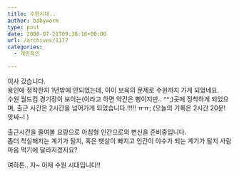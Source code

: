 ```yaml
---
title: 수원시대..
author: babyworm
type: post
date: 2008-07-21T09:38:16+00:00
url: /archives/1177
categories:
  - 개인적인

---
```

이사 갔습니다.  
용인에 정착한지 1년밖에 안되었는데, 아이 보육의 문제로 수원까지 가게 되었네요.  
수원 월드컵 경기장이 보이는(이라고 하면 약간은 뻥이지만.. ^^;)곳에 정착하게 되었으며, 출근 시간은 2시간을 넘어가게 되었습니다.!!!!! ㅠㅠ; (오늘의 기록은 2시간 20분! 앗싸~! )  
  
출근시간을 줄여볼 요량으로 아침형 인간으로의 변신을 준비중입니다.  
좀더 착실해지는 계기가 될지, 혹은 뱃살이 빠지고 인간이 야수가 되는 계기가 될지 사람 마음 먹기에 달라지겠지요?  
  
여하튼.. 자~ 이제 수원 시대입니다!!
